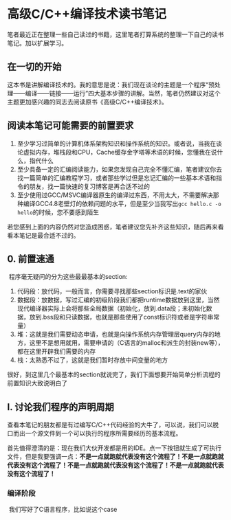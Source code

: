 # 高级C/C++编译技术读书笔记

​	笔者最近正在整理一些自己读过的书籍，这里笔者打算系统的整理一下自己的读书笔记。加以扩展学习。

## 在一切的开始

​	这本书是讲解编译技术的。我的意思是说：我们现在谈论的主题是一个程序“预处理——编译——链接——运行”四大基本步骤的讲解。当然，笔者仍然建议对这个主题更加感兴趣的同志去阅读原书《高级C/C++编译技术》。

## 阅读本笔记可能需要的前置要求

1. 至少学习过简单的计算机体系架构知识和操作系统的知识。或者说，当我在谈论虚拟内存，堆栈段和CPU，Cache缓存金字塔等术语的时候，您懂我在说什么，指代什么
2. 至少具备一定的汇编阅读能力，如果您发现自己完全不懂汇编，笔者建议你去找一篇简单的汇编教程学习，或者那些学过但是忘记汇编的一些基本术语和指令的朋友，找一篇快速的复习博客是再合适不过的
3. 至少使用过GCC/MSVC编译器原生的编译过东西，不用太大，不需要解决那种编译GCC4.8老壁灯的依赖问题的水平，但是至少当我写出`gcc hello.c -o hello`的时候，您不要感到陌生

若您感到上面的内容仍然对您造成困惑，笔者建议您先补齐这些知识，随后再来看看本笔记是最合适不过的。

## 0. 前置速通

​	程序毫无疑问的分为这些最最基本的section:

1. 代码段：放代码，一般而言，你需要寻找那些section标识是.text的家伙
2. 数据段：放数据，写过汇编的初级阶段我们都把runtime数据放到这里，当然现代编译器实际上会将那些全局数据（初始化，放到.data段；未初始化数据，放到.bss段和只读数据，也就是那些使用了const标识符或者是字符串常量）
3. 堆：这就是我们需要动态申请，也就是向操作系统内存管理层query内存的地方，这里不是想用就用，需要申请的（C语言的malloc和派生的封装new等），都在这里开辟我们需要的内存
4. 栈：太熟悉不过了，这就是我们暂时存放中间变量的地方

​	很好，到这里几个最基本的section就说完了，我们下面想要开始简单分析流程的前置知识大致说明白了



## I. 讨论我们程序的声明周期

​	查看本笔记的朋友都是有过编写C/C++代码经验的大牛了，可以说，我们可以脱口而出一个源文件到一个可以执行的程序所需要经历的基本流程。

​	首先值得澄清的是：现在我们大伙开发都是用的IDE。点一下按钮就生成了可执行文件，但是我要强调一点：**不是一点就跑就代表没有这个流程了！不是一点就跑就代表没有这个流程了！不是一点就跑就代表没有这个流程了！不是一点就跑就代表没有这个流程了！**

### 编译阶段

​	我们写好了C语言程序，比如说这个case